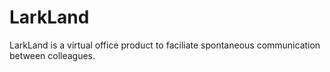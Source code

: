 # LarkLand
LarkLand is a virtual office product to faciliate spontaneous communication between colleagues.
